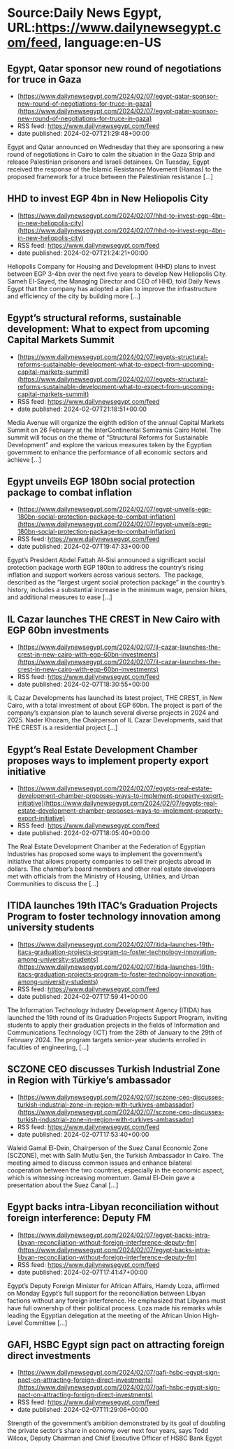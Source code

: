 # Source:Daily News Egypt, URL:https://www.dailynewsegypt.com/feed, language:en-US

## Egypt, Qatar sponsor new round of negotiations for truce in Gaza
 - [https://www.dailynewsegypt.com/2024/02/07/egypt-qatar-sponsor-new-round-of-negotiations-for-truce-in-gaza](https://www.dailynewsegypt.com/2024/02/07/egypt-qatar-sponsor-new-round-of-negotiations-for-truce-in-gaza)
 - RSS feed: https://www.dailynewsegypt.com/feed
 - date published: 2024-02-07T21:29:48+00:00

Egypt and Qatar announced on Wednesday that they are sponsoring a new round of negotiations in Cairo to calm the situation in the Gaza Strip and release Palestinian prisoners and Israeli detainees. On Tuesday, Egypt received the response of the Islamic Resistance Movement (Hamas) to the proposed framework for a truce between the Palestinian resistance [&#8230;]

## HHD to invest EGP 4bn in New Heliopolis City
 - [https://www.dailynewsegypt.com/2024/02/07/hhd-to-invest-egp-4bn-in-new-heliopolis-city](https://www.dailynewsegypt.com/2024/02/07/hhd-to-invest-egp-4bn-in-new-heliopolis-city)
 - RSS feed: https://www.dailynewsegypt.com/feed
 - date published: 2024-02-07T21:24:21+00:00

Heliopolis Company for Housing and Development (HHD) plans to invest between EGP 3-4bn over the next five years to develop New Heliopolis City. Sameh El-Sayed, the Managing Director and CEO of HHD, told Daily News Egypt that the company has adopted a plan to improve the infrastructure and efficiency of the city by building more [&#8230;]

## Egypt’s structural reforms, sustainable development: What to expect from upcoming Capital Markets Summit
 - [https://www.dailynewsegypt.com/2024/02/07/egypts-structural-reforms-sustainable-development-what-to-expect-from-upcoming-capital-markets-summit](https://www.dailynewsegypt.com/2024/02/07/egypts-structural-reforms-sustainable-development-what-to-expect-from-upcoming-capital-markets-summit)
 - RSS feed: https://www.dailynewsegypt.com/feed
 - date published: 2024-02-07T21:18:51+00:00

Media Avenue will organize the eighth edition of the annual Capital Markets Summit on 26 February at the InterContinental Semiramis Cairo Hotel. The summit will focus on the theme of “Structural Reforms for Sustainable Development” and explore the various measures taken by the Egyptian government to enhance the performance of all economic sectors and achieve [&#8230;]

## Egypt unveils EGP 180bn social protection package to combat inflation
 - [https://www.dailynewsegypt.com/2024/02/07/egypt-unveils-egp-180bn-social-protection-package-to-combat-inflation](https://www.dailynewsegypt.com/2024/02/07/egypt-unveils-egp-180bn-social-protection-package-to-combat-inflation)
 - RSS feed: https://www.dailynewsegypt.com/feed
 - date published: 2024-02-07T19:47:33+00:00

Egypt&#8217;s President Abdel Fattah Al-Sisi announced a significant social protection package worth EGP 180bn to address the country&#8217;s rising inflation and support workers across various sectors.  The package, described as the &#8220;largest urgent social protection package&#8221; in the country&#8217;s history, includes a substantial increase in the minimum wage, pension hikes, and additional measures to ease [&#8230;]

## IL Cazar launches THE CREST in New Cairo with EGP 60bn investments
 - [https://www.dailynewsegypt.com/2024/02/07/il-cazar-launches-the-crest-in-new-cairo-with-egp-60bn-investments](https://www.dailynewsegypt.com/2024/02/07/il-cazar-launches-the-crest-in-new-cairo-with-egp-60bn-investments)
 - RSS feed: https://www.dailynewsegypt.com/feed
 - date published: 2024-02-07T18:30:55+00:00

IL Cazar Developments has launched its latest project, THE CREST, in New Cairo, with a total investment of about EGP 60bn. The project is part of the company’s expansion plan to launch several diverse projects in 2024 and 2025. Nader Khozam, the Chairperson of IL Cazar Developments, said that THE CREST is a residential project [&#8230;]

## Egypt’s Real Estate Development Chamber proposes ways to implement property export initiative
 - [https://www.dailynewsegypt.com/2024/02/07/egypts-real-estate-development-chamber-proposes-ways-to-implement-property-export-initiative](https://www.dailynewsegypt.com/2024/02/07/egypts-real-estate-development-chamber-proposes-ways-to-implement-property-export-initiative)
 - RSS feed: https://www.dailynewsegypt.com/feed
 - date published: 2024-02-07T18:05:40+00:00

The Real Estate Development Chamber at the Federation of Egyptian Industries has proposed some ways to implement the government’s initiative that allows property companies to sell their projects abroad in dollars. The chamber’s board members and other real estate developers met with officials from the Ministry of Housing, Utilities, and Urban Communities to discuss the [&#8230;]

## ITIDA launches 19th ITAC’s Graduation Projects Program to foster technology innovation among university students
 - [https://www.dailynewsegypt.com/2024/02/07/itida-launches-19th-itacs-graduation-projects-program-to-foster-technology-innovation-among-university-students](https://www.dailynewsegypt.com/2024/02/07/itida-launches-19th-itacs-graduation-projects-program-to-foster-technology-innovation-among-university-students)
 - RSS feed: https://www.dailynewsegypt.com/feed
 - date published: 2024-02-07T17:59:41+00:00

The Information Technology Industry Development Agency (ITIDA) has launched the 19th round of its Graduation Projects Support Program, inviting students to apply their graduation projects in the fields of Information and Communications Technology (ICT) from the 28th of January to the 29th of February 2024. The program targets senior-year students enrolled in faculties of engineering, [&#8230;]

## SCZONE CEO discusses Turkish Industrial Zone in Region with Türkiye’s ambassador
 - [https://www.dailynewsegypt.com/2024/02/07/sczone-ceo-discusses-turkish-industrial-zone-in-region-with-turkiyes-ambassador](https://www.dailynewsegypt.com/2024/02/07/sczone-ceo-discusses-turkish-industrial-zone-in-region-with-turkiyes-ambassador)
 - RSS feed: https://www.dailynewsegypt.com/feed
 - date published: 2024-02-07T17:53:40+00:00

Waleid Gamal El-Dein, Chairperson of the Suez Canal Economic Zone (SCZONE), met with Salih Mutlu Şen, the Turkish Ambassador in Cairo. The meeting aimed to discuss common issues and enhance bilateral cooperation between the two countries, especially in the economic aspect, which is witnessing increasing momentum. Gamal El-Dein gave a presentation about the Suez Canal [&#8230;]

## Egypt backs intra-Libyan reconciliation without foreign interference: Deputy FM
 - [https://www.dailynewsegypt.com/2024/02/07/egypt-backs-intra-libyan-reconciliation-without-foreign-interference-deputy-fm](https://www.dailynewsegypt.com/2024/02/07/egypt-backs-intra-libyan-reconciliation-without-foreign-interference-deputy-fm)
 - RSS feed: https://www.dailynewsegypt.com/feed
 - date published: 2024-02-07T17:41:47+00:00

Egypt&#8217;s Deputy Foreign Minister for African Affairs, Hamdy Loza, affirmed on Monday Egypt’s full support for the reconciliation between Libyan factions without any foreign interference. He emphasized that Libyans must have full ownership of their political process. Loza made his remarks while leading the Egyptian delegation at the meeting of the African Union High-Level Committee [&#8230;]

## GAFI, HSBC Egypt sign pact on attracting foreign direct investments
 - [https://www.dailynewsegypt.com/2024/02/07/gafi-hsbc-egypt-sign-pact-on-attracting-foreign-direct-investments](https://www.dailynewsegypt.com/2024/02/07/gafi-hsbc-egypt-sign-pact-on-attracting-foreign-direct-investments)
 - RSS feed: https://www.dailynewsegypt.com/feed
 - date published: 2024-02-07T11:29:06+00:00

Strength of the government’s ambition demonstrated by its goal of doubling the private sector’s share in economy over next four years, says Todd Wilcox, Deputy Chairman and Chief Executive Officer of HSBC Bank Egypt

